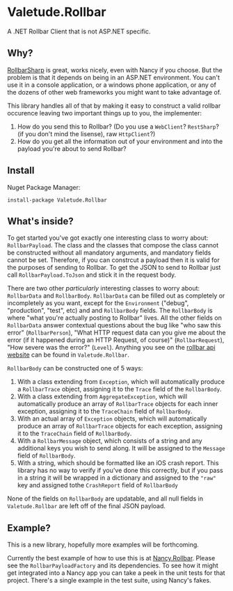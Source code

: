 # Valetude.Rollbar

A .NET Rollbar Client that is not ASP.NET specific.

## Why?

[RollbarSharp](https://github.com/mroach/RollbarSharp) is great, works nicely,
even with Nancy if you choose. But the problem is that it depends on being in an
ASP.NET environment. You can't use it in a console application, or a windows
phone application, or any of the dozens of other web frameworks you might want
to take advantage of.

This library handles all of that by making it easy to construct a valid rollbar
occurence leaving two important things up to you, the implementer:

 1. How do you send this to Rollbar? (Do you use a `WebClient`? `RestSharp`?
 (if you don't mind the lisense), raw `HttpClient`?)
 2. How do you get all the information out of your environment and into the
 payload you're about to send Rollbar?

## Install

Nuget Package Manager:

    install-package Valetude.Rollbar

## What's inside?

To get started you've got exactly one interesting class to worry about:
`RollbarPayload`. The class and the classes that compose the class cannot be
constructed without all mandatory arguments, and mandatory fields cannot be set.
Therefore, if you can constrcut a payload then it is valid for the purposes of
sending to Rollbar. To get the JSON to send to Rollbar just call
`RollbarPayload.ToJson` and stick it in the request body.

There are two other *particularly* interesting classes to worry about:
`RollbarData` and `RollbarBody`. `RollbarData` can be filled out as completely
or incompletely as you want, except for the `Environment` ("debug",
"production", "test", etc) and and `RollbarBody` fields. The `RollbarBody` is
where "what you're actually posting to Rollbar" lives. All the other fields on
`RollbarData` answer contextual questions about the bug like "who saw this
error" (`RollbarPerson`), "What HTTP request data can you give me about the
error (if it happened during an HTTP Request, of course)" (`RollbarRequest`),
"How severe was the error?" (`Level`). Anything you see on the
[rollbar api website](https://rollbar.com/docs/api/items_post/) can be found in
`Valetude.Rollbar`.

`RollbarBody` can be constructed one of 5 ways:

 1. With a class extending from `Exception`, which will automatically produce a
 `RollbarTrace` object, assigning it to the `Trace` field of the `RollbarBody`.
 2. With a class extending from `AggregateException`, which will automatically
 produce an array of `RollbarTrace` objects for each inner exception, assigning
 it to the `TraceChain` field of `RollbarBody`.
 3. With an actual array of `Exception` objects, which will automatically
 produce an array of `RollbarTrace` objects for each exception, assigning
 it to the `TraceChain` field of `RollbarBody`.
 4. With a `RollbarMessage` object, which consists of a string and any
 additional keys you wish to send along. It will be assigned to the `Message`
 field of `RollbarBody`.
 5. With a string, which should be formatted like an iOS crash report. This
 library has no way to verify if you've done this correctly, but if you pass in
 a string it will be wrapped in a dictionary and assigned to the `"raw"` key and
 assigned tothe `CrashReport` field of `RollbarBody`

None of the fields on `RollbarBody` are updatable, and all null fields in
`Valetude.Rollbar` are left off of the final JSON payload.

## Example?

This is a new library, hopefully more examples will be forthcoming.

Currently the best example of how to use this is at
[Nancy.Rollbar](https://github.com/Valetude/Nancy.Rollbar). Please see the
`RollbarPayloadFactory` and its dependencies.  To see how it might get
integrated into a Nancy app you can take a peek in the unit tests for that
project. There's a single example in the test suite, using Nancy's fakes.
